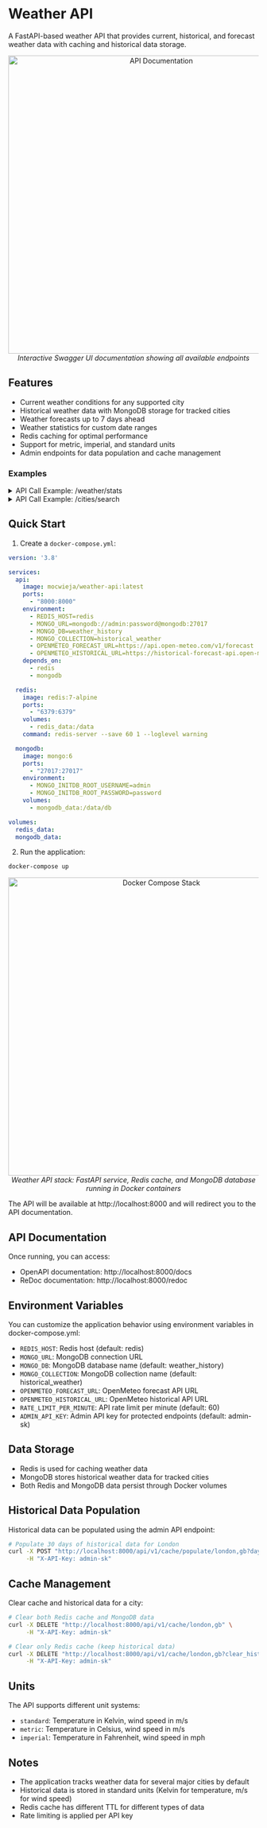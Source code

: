 # Weather API

A FastAPI-based weather API that provides current, historical, and forecast weather data with caching and historical data storage.

<p align="center">
  <img src="https://github.com/user-attachments/assets/b190b8ea-5270-4403-9322-abecae89e568" alt="API Documentation" width="600"/>
  <br>
  <em>Interactive Swagger UI documentation showing all available endpoints</em>
</p>

## Features

- Current weather conditions for any supported city
- Historical weather data with MongoDB storage for tracked cities
- Weather forecasts up to 7 days ahead
- Weather statistics for custom date ranges
- Redis caching for optimal performance
- Support for metric, imperial, and standard units
- Admin endpoints for data population and cache management

### Examples
<details>
<summary>API Call Example: /weather/stats</summary>
<p align="center">
  <img src="https://github.com/user-attachments/assets/581caf8e-0875-4a4f-954c-732c9f10d305" alt="API Call Example" width="800"/>
  <br>
  <em>Example of a successful API call returning weather data</em>
</p>
</details>

<details>
<summary>API Call Example: /cities/search</summary>
<p align="center">
  <img src="https://github.com/user-attachments/assets/b92fac9e-1335-4497-bc6f-81deb5ca8848" alt="API Call Example" width="800"/>
  <br>
  <em>Example of a successful API call returning list of cities</em>
</p>
</details>

## Quick Start

1. Create a `docker-compose.yml`:

```yaml
version: '3.8'

services:
  api:
    image: mocwieja/weather-api:latest
    ports:
      - "8000:8000"
    environment:
      - REDIS_HOST=redis
      - MONGO_URL=mongodb://admin:password@mongodb:27017
      - MONGO_DB=weather_history
      - MONGO_COLLECTION=historical_weather
      - OPENMETEO_FORECAST_URL=https://api.open-meteo.com/v1/forecast
      - OPENMETEO_HISTORICAL_URL=https://historical-forecast-api.open-meteo.com/v1/forecast
    depends_on:
      - redis
      - mongodb

  redis:
    image: redis:7-alpine
    ports:
      - "6379:6379"
    volumes:
      - redis_data:/data
    command: redis-server --save 60 1 --loglevel warning

  mongodb:
    image: mongo:6
    ports:
      - "27017:27017"
    environment:
      - MONGO_INITDB_ROOT_USERNAME=admin
      - MONGO_INITDB_ROOT_PASSWORD=password
    volumes:
      - mongodb_data:/data/db

volumes:
  redis_data:
  mongodb_data:
```

2. Run the application:
```bash
docker-compose up
```

<p align="center">
  <img src="https://github.com/user-attachments/assets/c426fdca-2f1f-4895-98bf-8ca0100f72c6" alt="Docker Compose Stack" width="600"/>
  <br>
  <em>Weather API stack: FastAPI service, Redis cache, and MongoDB database running in Docker containers</em>
</p>

The API will be available at http://localhost:8000 and will redirect you to the API documentation.

## API Documentation

Once running, you can access:
- OpenAPI documentation: http://localhost:8000/docs
- ReDoc documentation: http://localhost:8000/redoc

## Environment Variables

You can customize the application behavior using environment variables in docker-compose.yml:

- `REDIS_HOST`: Redis host (default: redis)
- `MONGO_URL`: MongoDB connection URL
- `MONGO_DB`: MongoDB database name (default: weather_history)
- `MONGO_COLLECTION`: MongoDB collection name (default: historical_weather)
- `OPENMETEO_FORECAST_URL`: OpenMeteo forecast API URL
- `OPENMETEO_HISTORICAL_URL`: OpenMeteo historical API URL
- `RATE_LIMIT_PER_MINUTE`: API rate limit per minute (default: 60)
- `ADMIN_API_KEY`: Admin API key for protected endpoints (default: admin-sk)

## Data Storage

- Redis is used for caching weather data
- MongoDB stores historical weather data for tracked cities
- Both Redis and MongoDB data persist through Docker volumes

## Historical Data Population

Historical data can be populated using the admin API endpoint:

```bash
# Populate 30 days of historical data for London
curl -X POST "http://localhost:8000/api/v1/cache/populate/london,gb?days_back=30&delay=1.0" \
     -H "X-API-Key: admin-sk"
```

## Cache Management

Clear cache and historical data for a city:

```bash
# Clear both Redis cache and MongoDB data
curl -X DELETE "http://localhost:8000/api/v1/cache/london,gb" \
     -H "X-API-Key: admin-sk"

# Clear only Redis cache (keep historical data)
curl -X DELETE "http://localhost:8000/api/v1/cache/london,gb?clear_historical=false" \
     -H "X-API-Key: admin-sk"
```

## Units

The API supports different unit systems:
- `standard`: Temperature in Kelvin, wind speed in m/s
- `metric`: Temperature in Celsius, wind speed in m/s
- `imperial`: Temperature in Fahrenheit, wind speed in mph

## Notes

- The application tracks weather data for several major cities by default
- Historical data is stored in standard units (Kelvin for temperature, m/s for wind speed)
- Redis cache has different TTL for different types of data
- Rate limiting is applied per API key
